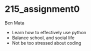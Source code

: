 # 215_assignment0
Ben Mata
- Learn how to effectively use python
- Balance school, and social life
- Not be too stressed about coding
